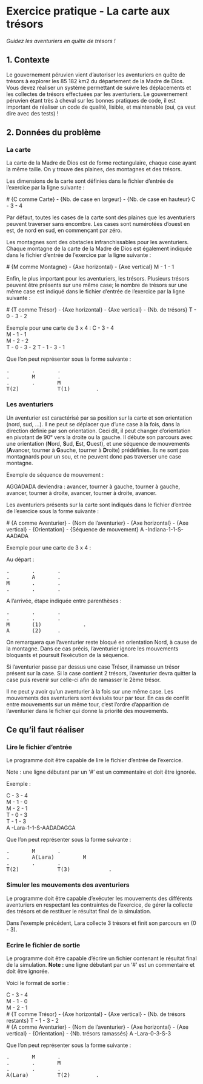 # Exercice pratique - La carte aux trésors
*Guidez les aventuriers en quête de trésors !*

## 1. Contexte

Le gouvernement péruvien vient d’autoriser les aventuriers en quête de trésors à explorer les 85 182 km2 du département de la Madre de Dios. Vous devez réaliser un système permettant de suivre les déplacements et les collectes de trésors effectuées par les aventuriers. Le gouvernement péruvien étant très à cheval sur les bonnes pratiques de code, il est important de réaliser un code de qualité, lisible, et maintenable (oui, ça veut dire avec des tests) !

## 2. Données du problème

### La carte

La carte de la Madre de Dios est de forme rectangulaire, chaque case ayant la même taille. On y trouve des plaines, des montagnes et des trésors.

Les dimensions de la carte sont définies dans le fichier d’entrée de l’exercice par la ligne suivante :

\# {C comme Carte} - {Nb. de case en largeur} - {Nb. de case en hauteur}
C - 3 - 4

Par défaut, toutes les cases de la carte sont des plaines que les aventuriers peuvent traverser sans encombre. Les cases sont numérotées d’ouest en est, de nord en sud, en commençant par zéro.

Les montagnes sont des obstacles infranchissables pour les aventuriers. Chaque montagne de la carte de la Madre de Dios est également indiquée dans le fichier d’entrée de l’exercice par la ligne suivante :

\# {M comme Montagne} - {Axe horizontal} - {Axe vertical}
M - 1 - 1

Enfin, le plus important pour les aventuriers, les trésors. Plusieurs trésors peuvent être présents sur une même case; le nombre de trésors sur une même case est indiqué dans le fichier d’entrée de l’exercice par la ligne suivante :

\# {T comme Trésor} - {Axe horizontal} - {Axe vertical} - {Nb. de trésors}
T - 0 - 3 - 2

Exemple pour une carte de 3 x 4 :
C - 3 - 4  
M - 1 - 1  
M - 2 - 2  
T - 0 - 3 - 2
T - 1 - 3 - 1

Que l’on peut représenter sous la forme suivante :

<pre>
. 		.		.
.		M		.
.		.		M
T(2)	        T(1)    	.
</pre>

### Les aventuriers

Un aventurier est caractérisé par sa position sur la carte et son orientation (nord, sud, ...). Il ne peut se déplacer que d’une case à la fois, dans la direction définie par son orientation. Ceci dit, il peut changer d’orientation en pivotant de 90° vers la droite ou la gauche. Il débute son parcours avec une orientation (**N**ord, **S**ud, **E**st, **O**uest), et une séquence de mouvements (**A**vancer, tourner à **G**auche, tourner à **D**roite) prédéfinies. Ils ne sont pas montagnards pour un sou, et ne peuvent donc pas traverser une case montagne.

Exemple de séquence de mouvement :

AGGADADA deviendra : avancer, tourner à gauche, tourner à gauche, avancer, tourner à droite, avancer, tourner à droite, avancer.

Les aventuriers présents sur la carte sont indiqués dans le fichier d’entrée de l’exercice sous la forme suivante :

\# {A comme Aventurier} - {Nom de l’aventurier} - {Axe horizontal} - {Axe vertical} - {Orientation} - {Séquence de mouvement}
A -Indiana-1-1-S-AADADA

Exemple pour une carte de 3 x 4 :

Au départ :

<pre>
.		.		.
.		A		.
M		.		.
.		.		.
</pre>

A l’arrivée, étape indiquée entre parenthèses :
<pre>
.		.		.
.		.		.
M		(1) 	        .
A		(2)		.
</pre>

On remarquera que l’aventurier reste bloqué en orientation Nord, à cause de la montagne. Dans ce cas précis, l’aventurier ignore les mouvements bloquants et poursuit l’exécution de la séquence.

Si l’aventurier passe par dessus une case Trésor, il ramasse un trésor présent sur la case. Si la case contient 2 trésors, l’aventurier devra quitter la case puis revenir sur celle-ci afin de ramasser le 2ème trésor.

Il ne peut y avoir qu’un aventurier à la fois sur une même case. Les mouvements des aventuriers sont évalués tour par tour. En cas de conflit entre mouvements sur un même tour, c’est l’ordre d’apparition de l’aventurier dans le fichier qui donne la priorité des mouvements.

## Ce qu’il faut réaliser

### Lire le fichier d’entrée
Le programme doit être capable de lire le fichier d’entrée de l’exercice.

Note : une ligne débutant par un ‘#’ est un commentaire et doit être ignorée.

Exemple :

C - 3 - 4  
M - 1 - 0  
M - 2 - 1  
T - 0 - 3  
T - 1 - 3  
A -Lara-1-1-S-AADADAGGA

Que l’on peut représenter sous la forme suivante :
<pre>
.		M		.
.		A(Lara)	        M
.		.		.
T(2) 	        T(3)	        .
</pre>

### Simuler les mouvements des aventuriers

Le programme doit être capable d’exécuter les mouvements des différents aventuriers en respectant les contraintes de l’exercice, de gérer la collecte des trésors et de restituer le résultat final de la simulation.

Dans l’exemple précédent, Lara collecte 3 trésors et finit son parcours en (0 - 3).

### Ecrire le fichier de sortie
Le programme doit être capable d’écrire un fichier contenant le résultat final de la simulation.
**Note :** une ligne débutant par un ‘#’ est un commentaire et doit être ignorée.

Voici le format de sortie :

C - 3 - 4  
M - 1 - 0  
M - 2 - 1  
\# {T comme Trésor} - {Axe horizontal} - {Axe vertical} - {Nb. de trésors restants}
T - 1 - 3 - 2  
\# {A comme Aventurier} - {Nom de l’aventurier} - {Axe horizontal} - {Axe vertical} - {Orientation} - {Nb. trésors ramassés}
A -Lara-0-3-S-3

Que l’on peut représenter sous la forme suivante :

<pre>
.		M		.
.		.		M
.		.		.
A(Lara)         T(2)    	.
</pre>